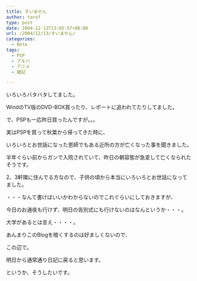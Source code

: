 ```yaml
---
title: すいません
author: tarof
type: post
date: 2004-12-13T13:05:57+00:00
url: /2004/12/13/すいません/
categories:
  - Note
tags:
  - PSP
  - アキバ
  - アニメ
  - 雑記

---
```

いろいろバタバタしてました。

WindのTV版のDVD-BOX買ったり、レポートに追われてたりしてました。
  
で、PSPも一応昨日買ったんですが。。。

実はPSPを買って秋葉から帰ってきた時に、
  
いろいろとお世話になった恩師でもある近所の方が亡くなった事を聞きました。
  
半年ぐらい前からガンで入院されていて、昨日の朝容態が急変して亡くなられたそうです。
  
2、3軒隣に住んでる方なので、子供の頃から本当にいろいろとお世話になってました。

・・・なんて書けばいいかわからないのでこれぐらいにしておきますが、
  
今日のお通夜も行けず、明日の告別式にも行けないのはなんというか・・・。
  
大学があるとは言え・・・・。

あんまりこのBlogを暗くするのは好ましくないので、
  
この辺で。

明日から通常通り日記に戻ると思います。
  
というか、そうしたいです。